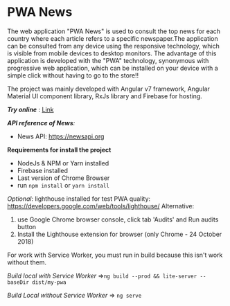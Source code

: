 # PWA News

The web application "PWA News" is used to consult the top news for each country where each article refers to a
  specific newspaper.The application can be consulted from any device using the responsive technology, which is visible from mobile devices
  to desktop monitors.
The advantage of this application is developed with the "PWA" technology, synonymous with progressive web application, which can be 
installed on your device with a simple click without having to go to the store!!

The project was mainly developed with Angular v7 framework, Angular Material UI component library, RxJs library and Firebase for hosting.

_**Try online**_ : <a href="https://pwa-news-67c22.firebaseapp.com">Link</a>

_**API reference of News**:_
- News API: https://newsapi.org

**Requirements for install the project**
- NodeJs & NPM or Yarn installed
- Firebase installed
- Last version of Chrome Browser
- run `npm install` or `yarn install`

_Optional_: lighthouse installed for test PWA quality: https://developers.google.com/web/tools/lighthouse/
Alternative: 
1) use Google Chrome browser console, click tab 'Audits' and Run audits button
2) Install the Lighthouse extension for browser (only Chrome - 24 October 2018)

For work with Service Worker, you must run in build because this isn't work without them.

_Build local with Service Worker_ =>`ng build --prod && lite-server --baseDir dist/my-pwa`

_Build Local without Service Worker_ => `ng serve`
